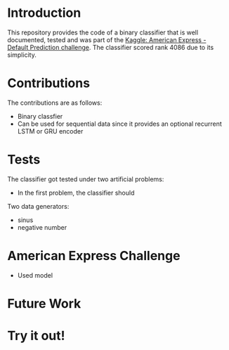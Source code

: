 ﻿# Introduction
This repository provides the code of a binary classifier that is well documented, tested and was part of the [Kaggle: American Express - Default Prediction challenge](https://www.kaggle.com/competitions/amex-default-prediction/). The classifier scored rank 4086 due to its simplicity. 

# Contributions
The contributions are as follows:
* Binary classfier
* Can be used for sequential data since it provides an optional recurrent LSTM or GRU encoder

# Tests
The classifier got tested under two artificial problems:
* In the first problem, the classifier should 

Two data generators:
* sinus
* negative number

# American Express Challenge
* Used model

# Future Work

# Try it out!




